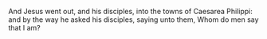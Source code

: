 And Jesus went out, and his disciples, into the towns of Caesarea Philippi: and by the way he asked his disciples, saying unto them, Whom do men say that I am?
